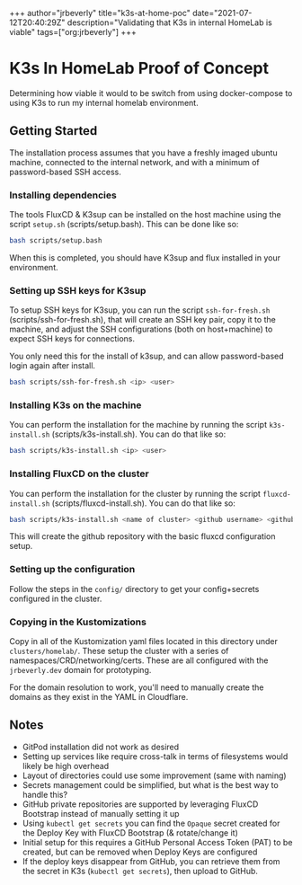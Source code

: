+++
author="jrbeverly"
title="k3s-at-home-poc"
date="2021-07-12T20:40:29Z"
description="Validating that K3s in internal HomeLab is viable"
tags=["org:jrbeverly"]
+++

# K3s In HomeLab Proof of Concept

Determining how viable it would to be switch from using docker-compose to using K3s to run my internal homelab environment.

## Getting Started

The installation process assumes that you have a freshly imaged ubuntu machine, connected to the internal network, and with a minimum of password-based SSH access.

### Installing dependencies

The tools FluxCD & K3sup can be installed on the host machine using the script `setup.sh` (scripts/setup.bash). This can be done like so: 

```bash
bash scripts/setup.bash
```

When this is completed, you should have K3sup and flux installed in your environment.

### Setting up SSH keys for K3sup

To setup SSH keys for K3sup, you can run the script `ssh-for-fresh.sh` (scripts/ssh-for-fresh.sh), that will create an SSH key pair, copy it to the machine, and adjust the SSH configurations (both on host+machine) to expect SSH keys for connections.

You only need this for the install of k3sup, and can allow password-based login again after install.

```bash
bash scripts/ssh-for-fresh.sh <ip> <user>
```

### Installing K3s on the machine

You can perform the installation for the machine by running the script `k3s-install.sh` (scripts/k3s-install.sh). You can do that like so:

```bash
bash scripts/k3s-install.sh <ip> <user> 
```

### Installing FluxCD on the cluster

You can perform the installation for the cluster by running the script `fluxcd-install.sh` (scripts/fluxcd-install.sh). You can do that like so:

```bash
bash scripts/k3s-install.sh <name of cluster> <github username> <github repository name (to be created)> 
```

This will create the github repository with the basic fluxcd configuration setup.

### Setting up the configuration

Follow the steps in the `config/` directory to get your config+secrets configured in the cluster.

### Copying in the Kustomizations

Copy in all of the Kustomization yaml files located in this directory under `clusters/homelab/`. These setup the cluster with a series of namespaces/CRD/networking/certs. These are all configured with the `jrbeverly.dev` domain for prototyping.

For the domain resolution to work, you'll need to manually create the domains as they exist in the YAML in Cloudflare.

## Notes

- GitPod installation did not work as desired
- Setting up services like require cross-talk in terms of filesystems would likely be high overhead
- Layout of directories could use some improvement (same with naming)
- Secrets management could be simplified, but what is the best way to handle this?
- GitHub private repositories are supported by leveraging FluxCD Bootstrap instead of manually setting it up
- Using `kubectl get secrets` you can find the `Opaque` secret created for the Deploy Key with FluxCD Bootstrap (& rotate/change it)
- Initial setup for this requires a GitHub Personal Access Token (PAT) to be created, but can be removed when Deploy Keys are configured
- If the deploy keys disappear from GitHub, you can retrieve them from the secret in K3s (`kubectl get secrets`), then upload to GitHub.
